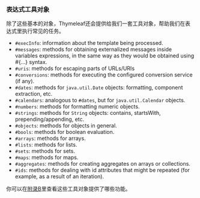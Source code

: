 ### 表达式工具对象

除了这些基本的对象，Thymeleaf还会提供给我们一套工具对象，帮助我们在表达式里执行常见的任务。

- `#execInfo`: information about the template being processed.
- `#messages`: methods for obtaining externalized messages inside variables expressions, in the same way as they would be obtained using #{…} syntax.
- `#uris`: methods for escaping parts of URLs/URIs
- `#conversions`: methods for executing the configured conversion service (if any).
- `#dates`: methods for `java.util.Date` objects: formatting, component extraction, etc.
- `#calendars`: analogous to `#dates`, but for `java.util.Calendar` objects.
- `#numbers`: methods for formatting numeric objects.
- `#strings`: methods for `String` objects: contains, startsWith, prepending/appending, etc.
- `#objects`: methods for objects in general.
- `#bools`: methods for boolean evaluation.
- `#arrays`: methods for arrays.
- `#lists`: methods for lists.
- `#sets`: methods for sets.
- `#maps`: methods for maps.
- `#aggregates`: methods for creating aggregates on arrays or collections.
- `#ids`: methods for dealing with id attributes that might be repeated (for example, as a result of an iteration).

你可以在[附录B](http://www.thymeleaf.org/doc/tutorials/3.0/usingthymeleaf.html#appendix-b-expression-utility-objects)里查看这些工具对象提供了哪些功能。